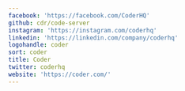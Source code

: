 ```yaml
---
facebook: 'https://facebook.com/CoderHQ'
github: cdr/code-server
instagram: 'https://instagram.com/coderhq'
linkedin: 'https://linkedin.com/company/coderhq'
logohandle: coder
sort: coder
title: Coder
twitter: coderhq
website: 'https://coder.com/'
---
```

